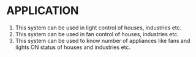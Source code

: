 # APPLICATION
  1. This system can be used in light control of houses, industries etc.
  2. This system can be used in fan control of houses, industries etc.
  3. This system can be used to know number of appliances like fans and lights ON  status of houses and industries etc.